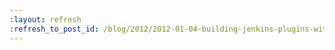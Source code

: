 ```yaml
---
:layout: refresh
:refresh_to_post_id: /blog/2012/2012-01-04-building-jenkins-plugins-with-gradle
---
```


